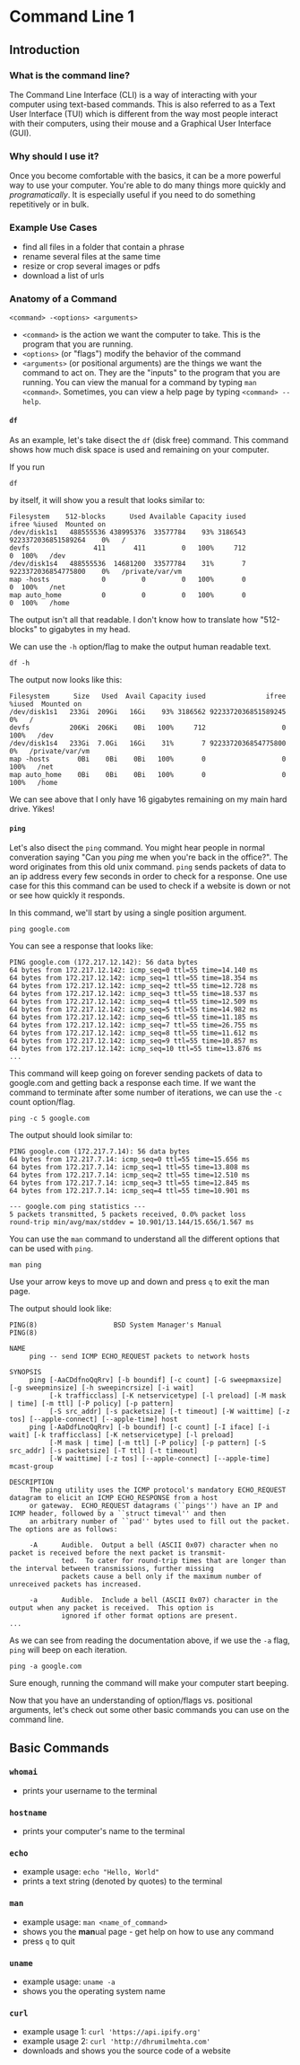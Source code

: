 # Command Line 1

## Introduction

### What is the command line?
The Command Line Interface (CLI) is a way of interacting with your computer using text-based commands. This is also referred to as a Text User Interface (TUI) which is different from the way most people interact with their computers, using their mouse and a Graphical User Interface (GUI).

### Why should I use it?
Once you become comfortable with the basics, it can be a more powerful way to use your computer. You're able to do many things more quickly and *programatically*. It is especially useful if you need to do something repetitively or in bulk.

### Example Use Cases
- find all files in a folder that contain a phrase
- rename several files at the same time
- resize or crop several images or pdfs
- download a list of urls

### Anatomy of a Command
`<command> -<options> <arguments>`

* `<command>` is the action we want the computer to take. This is the program that you are running.
* `<options>` (or "flags") modify the behavior of the command
* `<arguments>` (or positional arguments) are the things we want the command to act on. They are the "inputs" to the program that you are running. You can view the manual for a command by typing `man <command>`. Sometimes, you can view a help page by typing `<command> --help`.

#### `df`

As an example, let's take disect the `df` (disk free) command. This command shows how much disk space is used and remaining on your computer.

If you run

```
df
```

by itself, it will show you a result that looks similar to:

```
Filesystem    512-blocks      Used Available Capacity iused               ifree %iused  Mounted on
/dev/disk1s1   488555536 438995376  33577784    93% 3186543 9223372036851589264    0%   /
devfs                411       411         0   100%     712                   0  100%   /dev
/dev/disk1s4   488555536  14681200  33577784    31%       7 9223372036854775800    0%   /private/var/vm
map -hosts             0         0         0   100%       0                   0  100%   /net
map auto_home          0         0         0   100%       0                   0  100%   /home
```

The output isn't all that readable. I don't know how to translate how "512-blocks" to gigabytes in my head.

We can use the `-h` option/flag to make the output human readable text.

```
df -h
```

The output now looks like this:

```
Filesystem      Size   Used  Avail Capacity iused               ifree %iused  Mounted on
/dev/disk1s1   233Gi  209Gi   16Gi    93% 3186562 9223372036851589245    0%   /
devfs          206Ki  206Ki    0Bi   100%     712                   0  100%   /dev
/dev/disk1s4   233Gi  7.0Gi   16Gi    31%       7 9223372036854775800    0%   /private/var/vm
map -hosts       0Bi    0Bi    0Bi   100%       0                   0  100%   /net
map auto_home    0Bi    0Bi    0Bi   100%       0                   0  100%   /home
```

We can see above that I only have 16 gigabytes remaining on my main hard drive. Yikes!

#### `ping`

Let's also disect the `ping` command. You might hear people in normal converation saying "Can you *ping* me when you're back in the office?". The word originates from this old unix command. `ping` sends packets of data to an ip address every few seconds in order to check for a response. One use case for this this command can be used to check if a website is down or not or see how quickly it responds.

In this command, we'll start by using a single position argument.

```
ping google.com
```

You can see a response that looks like:

```
PING google.com (172.217.12.142): 56 data bytes
64 bytes from 172.217.12.142: icmp_seq=0 ttl=55 time=14.140 ms
64 bytes from 172.217.12.142: icmp_seq=1 ttl=55 time=18.354 ms
64 bytes from 172.217.12.142: icmp_seq=2 ttl=55 time=12.728 ms
64 bytes from 172.217.12.142: icmp_seq=3 ttl=55 time=18.537 ms
64 bytes from 172.217.12.142: icmp_seq=4 ttl=55 time=12.509 ms
64 bytes from 172.217.12.142: icmp_seq=5 ttl=55 time=14.982 ms
64 bytes from 172.217.12.142: icmp_seq=6 ttl=55 time=11.185 ms
64 bytes from 172.217.12.142: icmp_seq=7 ttl=55 time=26.755 ms
64 bytes from 172.217.12.142: icmp_seq=8 ttl=55 time=11.612 ms
64 bytes from 172.217.12.142: icmp_seq=9 ttl=55 time=10.857 ms
64 bytes from 172.217.12.142: icmp_seq=10 ttl=55 time=13.876 ms
...
```

This command will keep going on forever sending packets of data to google.com and getting back a response each time. If we want the command to terminate after some number of iterations, we can use the `-c` count option/flag.

```
ping -c 5 google.com
```

The output should look similar to:

```
PING google.com (172.217.7.14): 56 data bytes
64 bytes from 172.217.7.14: icmp_seq=0 ttl=55 time=15.656 ms
64 bytes from 172.217.7.14: icmp_seq=1 ttl=55 time=13.808 ms
64 bytes from 172.217.7.14: icmp_seq=2 ttl=55 time=12.510 ms
64 bytes from 172.217.7.14: icmp_seq=3 ttl=55 time=12.845 ms
64 bytes from 172.217.7.14: icmp_seq=4 ttl=55 time=10.901 ms

--- google.com ping statistics ---
5 packets transmitted, 5 packets received, 0.0% packet loss
round-trip min/avg/max/stddev = 10.901/13.144/15.656/1.567 ms
```

You can use the `man` command to understand all the different options that can be used with `ping`.

```
man ping
```

Use your arrow keys to move up and down and press `q` to exit the man page.

The output should look like:

```man
PING(8)                   BSD System Manager's Manual                  PING(8)

NAME
     ping -- send ICMP ECHO_REQUEST packets to network hosts

SYNOPSIS
     ping [-AaCDdfnoQqRrv] [-b boundif] [-c count] [-G sweepmaxsize] [-g sweepminsize] [-h sweepincrsize] [-i wait]
          [-k trafficclass] [-K netservicetype] [-l preload] [-M mask | time] [-m ttl] [-P policy] [-p pattern]
          [-S src_addr] [-s packetsize] [-t timeout] [-W waittime] [-z tos] [--apple-connect] [--apple-time] host
     ping [-AaDdfLnoQqRrv] [-b boundif] [-c count] [-I iface] [-i wait] [-k trafficclass] [-K netservicetype] [-l preload]
          [-M mask | time] [-m ttl] [-P policy] [-p pattern] [-S src_addr] [-s packetsize] [-T ttl] [-t timeout]
          [-W waittime] [-z tos] [--apple-connect] [--apple-time] mcast-group

DESCRIPTION
     The ping utility uses the ICMP protocol's mandatory ECHO_REQUEST datagram to elicit an ICMP ECHO_RESPONSE from a host
     or gateway.  ECHO_REQUEST datagrams (``pings'') have an IP and ICMP header, followed by a ``struct timeval'' and then
     an arbitrary number of ``pad'' bytes used to fill out the packet.  The options are as follows:

     -A      Audible.  Output a bell (ASCII 0x07) character when no packet is received before the next packet is transmit-
             ted.  To cater for round-trip times that are longer than the interval between transmissions, further missing
             packets cause a bell only if the maximum number of unreceived packets has increased.

     -a      Audible.  Include a bell (ASCII 0x07) character in the output when any packet is received.  This option is
             ignored if other format options are present.
...
```

As we can see from reading the documentation above, if we use the `-a` flag, `ping` will beep on each iteration.

```
ping -a google.com
```

Sure enough, running the command will make your computer start beeping.

Now that you have an understanding of option/flags vs. positional arguments, let's check out some other basic commands you can use on the command line.

## Basic Commands

### `whomai`
* prints your username to the terminal

### `hostname`
* prints your computer's name to the terminal

### `echo`
* example usage: `echo "Hello, World"`
* prints a text string (denoted by quotes) to the terminal

### `man`
* example usage: `man <name_of_command>`
* shows you the **man**ual page - get help on how to use any command
* press `q` to quit

### `uname`
* example usage: `uname -a`
* shows you the operating system name

### `curl`
* example usage 1: `curl 'https://api.ipify.org'`
* example usage 2: `curl 'http://dhrumilmehta.com'`
* downloads and shows you the source code of a website

